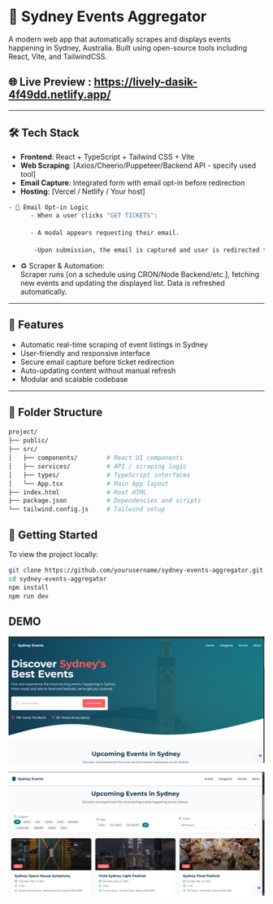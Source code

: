 # 🎉 Sydney Events Aggregator

A modern web app that automatically scrapes and displays events happening in Sydney, Australia. Built using open-source tools including React, Vite, and TailwindCSS.

## 🌐 Live Preview  :  https://lively-dasik-4f49dd.netlify.app/


---

## 🛠️ Tech Stack

- **Frontend**: React + TypeScript + Tailwind CSS + Vite
- **Web Scraping**: [Axios/Cheerio/Puppeteer/Backend API - specify used tool]
- **Email Capture**: Integrated form with email opt-in before redirection
- **Hosting**: [Vercel / Netlify / Your host]
```bash
- 🔐 Email Opt-in Logic
      - When a user clicks "GET TICKETS":

      - A modal appears requesting their email.

       -Upon submission, the email is captured and user is redirected to the event's original source.
```
- ♻️ Scraper & Automation:   
Scraper runs [on a schedule using CRON/Node Backend/etc.], fetching new events and updating the displayed list. Data is refreshed automatically.
---

## 🚀 Features

- Automatic real-time scraping of event listings in Sydney
- User-friendly and responsive interface
- Secure email capture before ticket redirection
- Auto-updating content without manual refresh
- Modular and scalable codebase

---

## 🧩 Folder Structure

```bash
project/
├── public/
├── src/
│   ├── components/        # React UI components
│   ├── services/          # API / scraping logic
│   ├── types/             # TypeScript interfaces
│   └── App.tsx            # Main App layout
├── index.html             # Root HTML
├── package.json           # Dependencies and scripts
└── tailwind.config.js     # Tailwind setup

```

## 🚀 Getting Started

To view the project locally:

```bash
git clone https://github.com/yourusername/sydney-events-aggregator.git
cd sydney-events-aggregator
npm install
npm run dev

```


## DEMO

![Homepage Screenshot](https://github.com/Piyush972004/SydEventSpot/blob/c60cb171c12ebca5f319293405fee603a9e37a9d/public/Screenshot%202025-05-13%20185512.png)

![Homepage Screenshot](https://github.com/Piyush972004/SydEventSpot/blob/c60cb171c12ebca5f319293405fee603a9e37a9d/public/Screenshot%202025-05-13%20185524.png)
